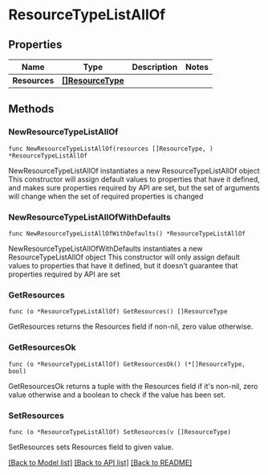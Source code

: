 # ResourceTypeListAllOf

## Properties

Name | Type | Description | Notes
------------ | ------------- | ------------- | -------------
**Resources** | [**[]ResourceType**](ResourceType.md) |  | 

## Methods

### NewResourceTypeListAllOf

`func NewResourceTypeListAllOf(resources []ResourceType, ) *ResourceTypeListAllOf`

NewResourceTypeListAllOf instantiates a new ResourceTypeListAllOf object
This constructor will assign default values to properties that have it defined,
and makes sure properties required by API are set, but the set of arguments
will change when the set of required properties is changed

### NewResourceTypeListAllOfWithDefaults

`func NewResourceTypeListAllOfWithDefaults() *ResourceTypeListAllOf`

NewResourceTypeListAllOfWithDefaults instantiates a new ResourceTypeListAllOf object
This constructor will only assign default values to properties that have it defined,
but it doesn't guarantee that properties required by API are set

### GetResources

`func (o *ResourceTypeListAllOf) GetResources() []ResourceType`

GetResources returns the Resources field if non-nil, zero value otherwise.

### GetResourcesOk

`func (o *ResourceTypeListAllOf) GetResourcesOk() (*[]ResourceType, bool)`

GetResourcesOk returns a tuple with the Resources field if it's non-nil, zero value otherwise
and a boolean to check if the value has been set.

### SetResources

`func (o *ResourceTypeListAllOf) SetResources(v []ResourceType)`

SetResources sets Resources field to given value.



[[Back to Model list]](../README.md#documentation-for-models) [[Back to API list]](../README.md#documentation-for-api-endpoints) [[Back to README]](../README.md)


